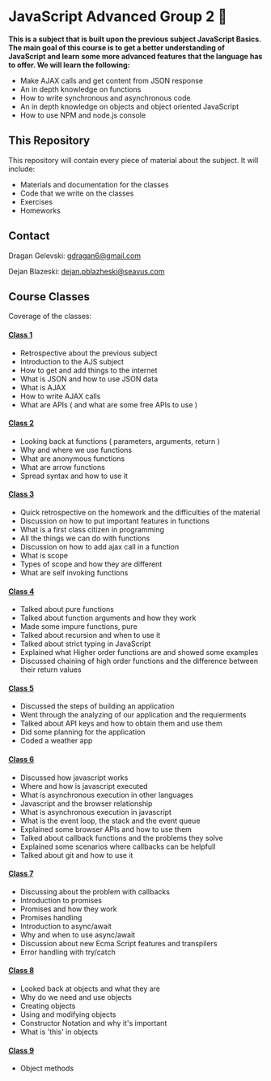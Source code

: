 # JavaScript Advanced Group 2 &#x1F4D8;
**This is a subject that is built upon the previous subject JavaScript Basics. The main goal of this course is to get a better understanding of JavaScript and learn some more advanced features that the language has to offer. We will learn the following:**
* Make AJAX calls and get content from JSON response
* An in depth knowledge on functions
* How to write synchronous and asynchronous code
* An in depth knowledge on objects and object oriented JavaScript
* How to use NPM and node.js console
## This Repository
This repository will contain every piece of material about the subject. It will include:
* Materials and documentation for the classes 
* Code that we write on the classes
* Exercises
* Homeworks
## Contact
Dragan Gelevski: gdragan6@gmail.com

Dejan Blazeski: dejan.pblazheski@seavus.com

## Course Classes
Coverage of the classes:
#### [Class 1](https://github.com/sedc-codecademy/sedc7-04-ajs/blob/master/g2/Class1/README.md)
* Retrospective about the previous subject
* Introduction to the AJS subject
* How to get and add things to the internet
* What is JSON and how to use JSON data
* What is AJAX
* How to write AJAX calls
* What are APIs ( and what are some free APIs to use )

#### [Class 2](https://github.com/sedc-codecademy/sedc7-04-ajs/blob/master/g2/Class2/README.md)
* Looking back at functions ( parameters, arguments, return )
* Why and where we use functions
* What are anonymous functions
* What are arrow functions
* Spread syntax and how to use it

#### [Class 3](https://github.com/sedc-codecademy/sedc7-04-ajs/blob/master/g2/Class3/README.md)
* Quick retrospective on the homework and the difficulties of the material
* Discussion on how to put important features in functions
* What is a first class citizen in programming
* All the things we can do with functions
* Discussion on how to add ajax call in a function
* What is scope
* Types of scope and how they are different
* What are self invoking functions

#### [Class 4](https://github.com/sedc-codecademy/sedc7-04-ajs/blob/master/g2/Class4/README.md)
* Talked about pure functions
* Talked about function arguments and how they work
* Made some impure functions, pure
* Talked about recursion and when to use it
* Talked about strict typing in JavaScript
* Explained what Higher order functions are and showed some examples
* Discussed chaining of high order functions and the difference between their return values

#### [Class 5](https://github.com/sedc-codecademy/sedc7-04-ajs/blob/master/g2/Class5/README.md)
* Discussed the steps of building an application
* Went through the analyzing of our application and the requierments
* Talked about API keys and how to obtain them and use them
* Did some planning for the application
* Coded a weather app

#### [Class 6](https://github.com/sedc-codecademy/sedc7-04-ajs/blob/master/g2/Class6/README.md)
* Discussed how javascript works
* Where and how is javascript executed
* What is asynchronous execution in other languages
* Javascript and the browser relationship
* What is asynchronous execution in javascript
* What is the event loop, the stack and the event queue
* Explained some browser APIs and how to use them
* Talked about callback functions and the problems they solve
* Explained some scenarios where callbacks can be helpfull
* Talked about git and how to use it

#### [Class 7](https://github.com/sedc-codecademy/sedc7-04-ajs/blob/master/g2/Class7/README.md)
* Discussing about the problem with callbacks
* Introduction to promises
* Promises and how they work
* Promises handling
* Introduction to async/await
* Why and when to use async/await
* Discussion about new Ecma Script features and transpilers
* Error handling with try/catch

#### [Class 8](https://github.com/sedc-codecademy/sedc7-04-ajs/blob/master/g2/Class8/README.md)
* Looked back at objects and what they are
* Why do we need and use objects
* Creating objects
* Using and modifying objects
* Constructor Notation and why it's important
* What is 'this' in objects

#### [Class 9](https://github.com/sedc-codecademy/sedc7-04-ajs/blob/master/g2/Class9/README.md)
* Object methods
